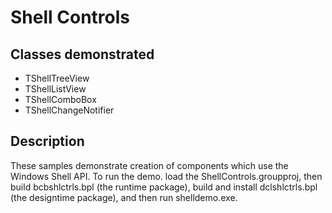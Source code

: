 # Shell Controls

## Classes demonstrated
* TShellTreeView
* TShellListView
* TShellComboBox
* TShellChangeNotifier

## Description
These samples demonstrate creation of components which use the Windows Shell 
API. To run the demo. load the ShellControls.groupproj, then build 
bcbshlctrls.bpl (the runtime package), build and install dclshlctrls.bpl 
(the designtime package), and then run shelldemo.exe.
